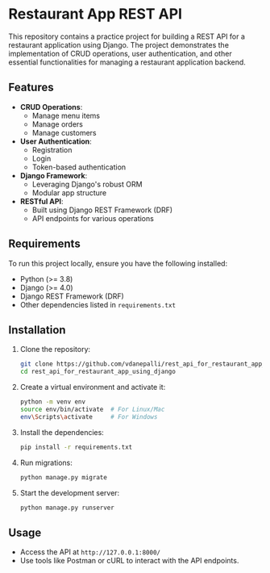 # Restaurant App REST API

This repository contains a practice project for building a REST API for a restaurant application using Django. The project demonstrates the implementation of CRUD operations, user authentication, and other essential functionalities for managing a restaurant application backend.

## Features

- **CRUD Operations**:
  - Manage menu items
  - Manage orders
  - Manage customers
- **User Authentication**:
  - Registration
  - Login
  - Token-based authentication
- **Django Framework**:
  - Leveraging Django's robust ORM
  - Modular app structure
- **RESTful API**:
  - Built using Django REST Framework (DRF)
  - API endpoints for various operations

## Requirements

To run this project locally, ensure you have the following installed:

- Python (>= 3.8)
- Django (>= 4.0)
- Django REST Framework (DRF)
- Other dependencies listed in `requirements.txt`

## Installation

1. Clone the repository:
   ```bash
   git clone https://github.com/vdanepalli/rest_api_for_restaurant_app_using_django.git
   cd rest_api_for_restaurant_app_using_django
   ```
2. Create a virtual environment and activate it:
   ```bash
   python -m venv env
   source env/bin/activate  # For Linux/Mac
   env\Scripts\activate     # For Windows
   ```
3. Install the dependencies:
   ```bash
   pip install -r requirements.txt
   ```
4. Run migrations:
   ```bash
   python manage.py migrate
   ```
5. Start the development server:
   ```bash
   python manage.py runserver
   ```

## Usage

- Access the API at `http://127.0.0.1:8000/`
- Use tools like Postman or cURL to interact with the API endpoints.


